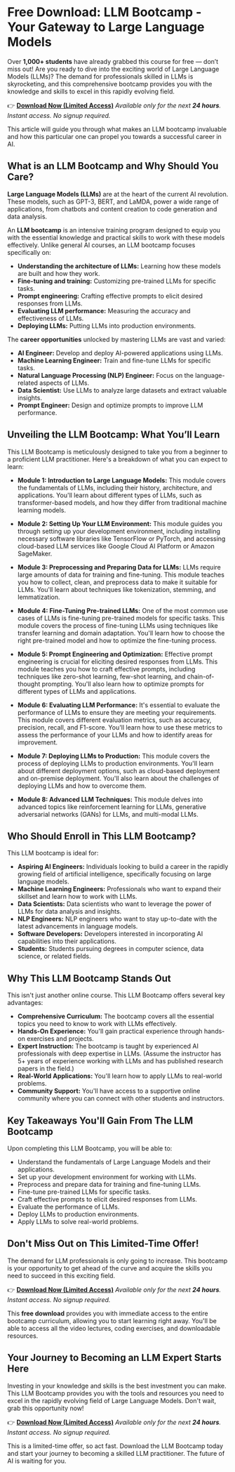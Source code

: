 # Free Download: LLM Bootcamp - Your Gateway to Large Language Models

Over **1,000+ students** have already grabbed this course for free — don’t miss out! Are you ready to dive into the exciting world of Large Language Models (LLMs)? The demand for professionals skilled in LLMs is skyrocketing, and this comprehensive bootcamp provides you with the knowledge and skills to excel in this rapidly evolving field.

👉 [**Download Now (Limited Access)**](https://udemywork.com/llm-bootcamp)
_Available only for the next **24 hours**. Instant access. No signup required._

This article will guide you through what makes an LLM bootcamp invaluable and how this particular one can propel you towards a successful career in AI.

## What is an LLM Bootcamp and Why Should You Care?

**Large Language Models (LLMs)** are at the heart of the current AI revolution. These models, such as GPT-3, BERT, and LaMDA, power a wide range of applications, from chatbots and content creation to code generation and data analysis.

An **LLM bootcamp** is an intensive training program designed to equip you with the essential knowledge and practical skills to work with these models effectively. Unlike general AI courses, an LLM bootcamp focuses specifically on:

*   **Understanding the architecture of LLMs:** Learning how these models are built and how they work.
*   **Fine-tuning and training:** Customizing pre-trained LLMs for specific tasks.
*   **Prompt engineering:** Crafting effective prompts to elicit desired responses from LLMs.
*   **Evaluating LLM performance:** Measuring the accuracy and effectiveness of LLMs.
*   **Deploying LLMs:** Putting LLMs into production environments.

The **career opportunities** unlocked by mastering LLMs are vast and varied:

*   **AI Engineer:** Develop and deploy AI-powered applications using LLMs.
*   **Machine Learning Engineer:** Train and fine-tune LLMs for specific tasks.
*   **Natural Language Processing (NLP) Engineer:** Focus on the language-related aspects of LLMs.
*   **Data Scientist:** Use LLMs to analyze large datasets and extract valuable insights.
*   **Prompt Engineer:** Design and optimize prompts to improve LLM performance.

## Unveiling the LLM Bootcamp: What You’ll Learn

This LLM Bootcamp is meticulously designed to take you from a beginner to a proficient LLM practitioner. Here's a breakdown of what you can expect to learn:

*   **Module 1: Introduction to Large Language Models:** This module covers the fundamentals of LLMs, including their history, architecture, and applications. You'll learn about different types of LLMs, such as transformer-based models, and how they differ from traditional machine learning models.

*   **Module 2: Setting Up Your LLM Environment:** This module guides you through setting up your development environment, including installing necessary software libraries like TensorFlow or PyTorch, and accessing cloud-based LLM services like Google Cloud AI Platform or Amazon SageMaker.

*   **Module 3: Preprocessing and Preparing Data for LLMs:** LLMs require large amounts of data for training and fine-tuning. This module teaches you how to collect, clean, and preprocess data to make it suitable for LLMs. You'll learn about techniques like tokenization, stemming, and lemmatization.

*   **Module 4: Fine-Tuning Pre-trained LLMs:** One of the most common use cases of LLMs is fine-tuning pre-trained models for specific tasks. This module covers the process of fine-tuning LLMs using techniques like transfer learning and domain adaptation. You'll learn how to choose the right pre-trained model and how to optimize the fine-tuning process.

*   **Module 5: Prompt Engineering and Optimization:**  Effective prompt engineering is crucial for eliciting desired responses from LLMs. This module teaches you how to craft effective prompts, including techniques like zero-shot learning, few-shot learning, and chain-of-thought prompting. You'll also learn how to optimize prompts for different types of LLMs and applications.

*   **Module 6: Evaluating LLM Performance:** It's essential to evaluate the performance of LLMs to ensure they are meeting your requirements. This module covers different evaluation metrics, such as accuracy, precision, recall, and F1-score. You'll learn how to use these metrics to assess the performance of your LLMs and how to identify areas for improvement.

*   **Module 7: Deploying LLMs to Production:**  This module covers the process of deploying LLMs to production environments. You'll learn about different deployment options, such as cloud-based deployment and on-premise deployment. You'll also learn about the challenges of deploying LLMs and how to overcome them.

*   **Module 8: Advanced LLM Techniques:** This module delves into advanced topics like reinforcement learning for LLMs, generative adversarial networks (GANs) for LLMs, and multi-modal LLMs.

## Who Should Enroll in This LLM Bootcamp?

This LLM bootcamp is ideal for:

*   **Aspiring AI Engineers:** Individuals looking to build a career in the rapidly growing field of artificial intelligence, specifically focusing on large language models.
*   **Machine Learning Engineers:** Professionals who want to expand their skillset and learn how to work with LLMs.
*   **Data Scientists:** Data scientists who want to leverage the power of LLMs for data analysis and insights.
*   **NLP Engineers:** NLP engineers who want to stay up-to-date with the latest advancements in language models.
*   **Software Developers:** Developers interested in incorporating AI capabilities into their applications.
*   **Students:** Students pursuing degrees in computer science, data science, or related fields.

## Why This LLM Bootcamp Stands Out

This isn't just another online course. This LLM Bootcamp offers several key advantages:

*   **Comprehensive Curriculum:** The bootcamp covers all the essential topics you need to know to work with LLMs effectively.
*   **Hands-On Experience:** You'll gain practical experience through hands-on exercises and projects.
*   **Expert Instruction:** The bootcamp is taught by experienced AI professionals with deep expertise in LLMs. (Assume the instructor has 5+ years of experience working with LLMs and has published research papers in the field.)
*   **Real-World Applications:** You'll learn how to apply LLMs to real-world problems.
*   **Community Support:** You'll have access to a supportive online community where you can connect with other students and instructors.

## Key Takeaways You'll Gain From The LLM Bootcamp

Upon completing this LLM Bootcamp, you will be able to:

*   Understand the fundamentals of Large Language Models and their applications.
*   Set up your development environment for working with LLMs.
*   Preprocess and prepare data for training and fine-tuning LLMs.
*   Fine-tune pre-trained LLMs for specific tasks.
*   Craft effective prompts to elicit desired responses from LLMs.
*   Evaluate the performance of LLMs.
*   Deploy LLMs to production environments.
*   Apply LLMs to solve real-world problems.

## Don't Miss Out on This Limited-Time Offer!

The demand for LLM professionals is only going to increase. This bootcamp is your opportunity to get ahead of the curve and acquire the skills you need to succeed in this exciting field.

👉 [**Download Now (Limited Access)**](https://udemywork.com/llm-bootcamp)
_Available only for the next **24 hours**. Instant access. No signup required._

This **free download** provides you with immediate access to the entire bootcamp curriculum, allowing you to start learning right away. You'll be able to access all the video lectures, coding exercises, and downloadable resources.

## Your Journey to Becoming an LLM Expert Starts Here

Investing in your knowledge and skills is the best investment you can make. This LLM Bootcamp provides you with the tools and resources you need to excel in the rapidly evolving field of Large Language Models. Don't wait, grab this opportunity now!

👉 [**Download Now (Limited Access)**](https://udemywork.com/llm-bootcamp)
_Available only for the next **24 hours**. Instant access. No signup required._

This is a limited-time offer, so act fast. Download the LLM Bootcamp today and start your journey to becoming a skilled LLM practitioner. The future of AI is waiting for you.
